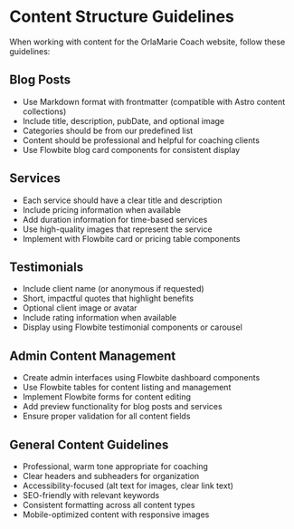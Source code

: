 # Content Structure Guidelines

When working with content for the OrlaMarie Coach website, follow these guidelines:

## Blog Posts
- Use Markdown format with frontmatter (compatible with Astro content collections)
- Include title, description, pubDate, and optional image
- Categories should be from our predefined list
- Content should be professional and helpful for coaching clients
- Use Flowbite blog card components for consistent display

## Services
- Each service should have a clear title and description
- Include pricing information when available
- Add duration information for time-based services
- Use high-quality images that represent the service
- Implement with Flowbite card or pricing table components

## Testimonials
- Include client name (or anonymous if requested)
- Short, impactful quotes that highlight benefits
- Optional client image or avatar
- Include rating information when available
- Display using Flowbite testimonial components or carousel

## Admin Content Management
- Create admin interfaces using Flowbite dashboard components
- Use Flowbite tables for content listing and management
- Implement Flowbite forms for content editing
- Add preview functionality for blog posts and services
- Ensure proper validation for all content fields

## General Content Guidelines
- Professional, warm tone appropriate for coaching
- Clear headers and subheaders for organization
- Accessibility-focused (alt text for images, clear link text)
- SEO-friendly with relevant keywords
- Consistent formatting across all content types
- Mobile-optimized content with responsive images